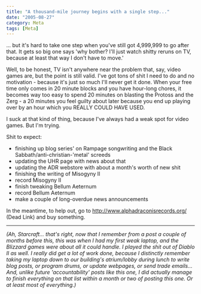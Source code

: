 ```yaml
---
title: "A thousand-mile journey begins with a single step..."
date: "2005-08-27"
category: Meta
tags: [Meta]
---
```


... but it's hard to take one step when you've still got 4,999,999 to go after that. It gets so big one says 'why bother? I'll just watch shitty reruns on TV, because at least that way I don't have to move.'

Well, to be honest, TV isn't anywhere near the problem that, say, video games are, but the point is still valid. I've got tons of shit I need to do and no motivation - because it's just so much I'll never get it done. When your free time only comes in 20 minute blocks and you have hour-long chores, it becomes way too easy to spend 20 minutes on blasting the Protoss and the Zerg - a 20 minutes you feel guilty about later because you end up playing over by an hour which you REALLY COULD HAVE USED.

I suck at that kind of thing, because I've always had a weak spot for video games. But I'm trying.

Shit to expect:

- finishing up blog series' on Rampage songwriting and the Black Sabbath/anti-christian-'metal' screeds 
- updating the UHR page with news about that 
- updating the ADR webstore with about a month's worth of new shit 
- finishing the writing of Misogyny II 
- record Misogyny II 
- finish tweaking Bellum Aeternum 
- record Bellum Aeternum 
- make a couple of long-overdue news announcements

In the meantime, to help out, go to http://www.alphadraconisrecords.org/ (Dead Link) and buy something.

* * *

*(Ah, Starcraft... that's right, now that I remember from a post a couple of months before this, this was when I had my first weak laptop, and the Blizzard games were about all it could handle. I played the shit out of Diablo II as well. I really did get a lot of work done, because I distinctly remember taking my laptop down to our building's atrium/lobby during lunch to write blog posts, or program drums, or update webpages, or send trade emails... And, unlike future 'accountability' posts like this one, I did actually manage to finish everything on that list within a month or two of posting this one. Or at least most of everything.)*
